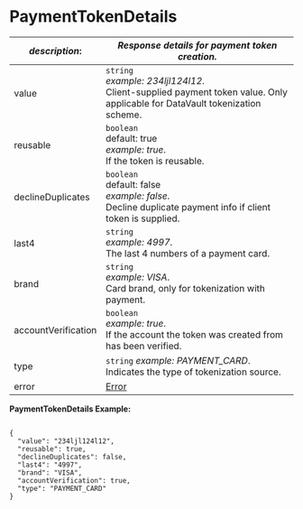
# PaymentTokenDetails

| *description*:   | *Response details for payment token creation.*|
|----|----|
| value |    ``` string ```  <br/> *example:  234ljl124l12*.  <br/> Client-supplied payment token value. Only applicable for DataVault tokenization scheme.|
| reusable |    ``` boolean ```  <br/>  default: true  <br/> *example: true*.  <br/> If the token is reusable.|
| declineDuplicates |    ``` boolean ```   <br/> default: false   <br/> *example: false*.  <br/> Decline duplicate payment info if client token is supplied.|
| last4 |    ``` string ```  <br/>  *example: 4997*.  <br/> The last 4 numbers of a payment card.|
| brand |    ``` string ```   <br/> *example: VISA*.  <br/> Card brand, only for tokenization with payment.|
| accountVerification |    ``` boolean ```  <br/>  *example: true*.  <br/> If the account the token was created from has been verified.|
| type |    ``` string ```  *example: PAYMENT_CARD*.  <br/> Indicates the type of tokenization source.|
| error | [Error](?path=docs/schemas-md/Error.md)|    

**PaymentTokenDetails Example:**

```{r}

{
  "value": "234ljl124l12",
  "reusable": true,
  "declineDuplicates": false,
  "last4": "4997",
  "brand": "VISA",
  "accountVerification": true,
  "type": "PAYMENT_CARD"
}
```

